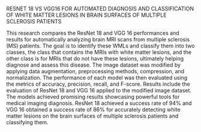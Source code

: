 RESNET 18 VS VGG16 FOR AUTOMATED DIAGNOSIS AND CLASSIFICATION OF WHITE MATTER LESIONS IN BRAIN SURFACES OF MULTIPLE SCLEROSIS PATIENTS

This research compares the ResNet 18 and VGG 16 performances and results for automatically analyzing brain MRI scans from multiple sclerosis (MS) patients.
The goal is to identify these WMLs and classify them into two classes, the class that contains the MRIs with white matter lesions, and the other
class is for MRIs that do not have these lesions, ultimately helping diagnose and assess this disease. The image dataset was modified by applying data augmentation, preprocessing methods, compression, and normalization. 
The performance of each model was then evaluated using the metrics of accuracy, precision, recall, and F-score.
Results include the evaluation of ResNet 18 and VGG 16 applied to the modified image dataset. 
The models achieved promising results showcasing powerful tools for medical imaging diagnosis. 
ResNet 18 achieved a success rate of 94% and VGG 16 obtained a success rate of 86% for accurately detecting white matter lesions on the brain surfaces of multiple sclerosis patients and classifying them.
